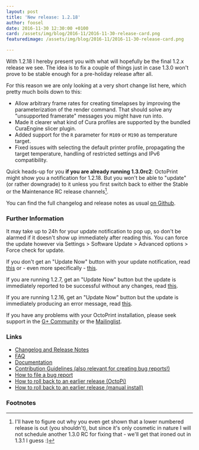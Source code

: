 ```yaml
---
layout: post
title: 'New release: 1.2.18'
author: foosel
date: 2016-11-30 12:30:00 +0100
card: /assets/img/blog/2016-11/2016-11-30-release-card.png
featuredimage: /assets/img/blog/2016-11/2016-11-30-release-card.png

---
```


With 1.2.18 I hereby present you with what will hopefully be the final
1.2.x release we see. The idea is to fix a couple of things just in case
1.3.0 won't prove to be stable enough for a pre-holiday release after all.

<!-- more -->

For this reason we are only looking at a very short change list here, which 
pretty much boils down to this:

  * Allow arbitrary frame rates for creating timelapses by improving
    the parameterization of the render command. That should solve any
    "unsupported framerate" messages you might have run into.
  * Made it clearer what kind of Cura profiles are supported by the
    bundled CuraEngine slicer plugin.
  * Added support for the `R` parameter for `M109` or `M190` as 
    temperature target. 
  * Fixed issues with selecting the default printer profile, propagating
    the target temperature, handling of restricted settings and IPv6 
    compatibility.

Quick heads-up for you **if you are already running 1.3.0rc2**: OctoPrint
might show you a notification for 1.2.18. But you won't be able to "update"
(or rather downgrade) to it unless you first switch back to
either the Stable or the Maintenance RC release channels[^1].

You can find the full changelog and release notes as usual 
[on Github](https://github.com/foosel/OctoPrint/releases/tag/1.2.18).

### Further Information

It may take up to 24h for your update notification to pop up, so don't 
be alarmed if it doesn't show up immediately after reading this. You
can force the update however via Settings > Software Update > 
Advanced options > Force check for update.

If you don't get an "Update Now" button with your update notification, 
read [this](https://github.com/foosel/OctoPrint/wiki/Plugin:-Software-Update#making-octoprint-updateable-on-existing-installations)
or - even more specifically - [this](https://github.com/foosel/OctoPrint/wiki/Plugin:-Software-Update#octoprint--125).

If you are running 1.2.7, get an "Update Now" button but the update is immediately 
reported to be successful without any changes, read 
[this](https://github.com/foosel/OctoPrint/wiki/FAQ#im-running-127-i-tried-to-update-to-a-newer-version-via-the-software-update-plugin-but-im-still-on-127-after-restart).

If you are running 1.2.16, get an "Update Now" button but the update is immediately
producing an error message, read [this](https://github.com/foosel/OctoPrint/wiki/FAQ#im-running-1216-i-tried-to-update-to-a-newer-version-via-the-software-update-plugin-but-i-get-an-error).

If you have any problems with your OctoPrint installation, please seek 
support in the [G+ Community](https://plus.google.com/communities/102771308349328485741)
or the [Mailinglist](https://groups.google.com/group/octoprint). 

### Links

  * [Changelog and Release Notes](https://github.com/foosel/OctoPrint/releases/tag/1.2.18)
  * [FAQ](https://github.com/foosel/OctoPrint/wiki/FAQ)
  * [Documentation](http://docs.octoprint.org/)
  * [Contribution Guidelines (also relevant for creating bug reports!)](https://github.com/foosel/OctoPrint/blob/master/CONTRIBUTING.md)
  * [How to file a bug report](https://github.com/foosel/OctoPrint/blob/master/CONTRIBUTING.md#how-to-file-a-bug-report)
  * [How to roll back to an earlier release (OctoPi)](https://github.com/foosel/OctoPrint/wiki/FAQ#how-can-i-revert-to-an-older-version-of-the-octoprint-installation-on-my-octopi-image)
  * [How to roll back to an earlier release (manual install)](https://github.com/foosel/OctoPrint/wiki/FAQ#how-can-i-roll-back-to-an-earlier-version-after-an-update)

### Footnotes

  [^1]: I'll have to figure out why you even get shown that a lower 
        numbered release is out (you shouldn't), but since it's only 
        cosmetic in nature I will not schedule another 1.3.0 RC for 
        fixing that - we'll get that ironed out in 1.3.1 I guess :)